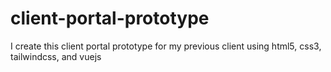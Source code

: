 # client-portal-prototype
I create this client portal prototype for my previous client using html5, css3, tailwindcss, and vuejs
